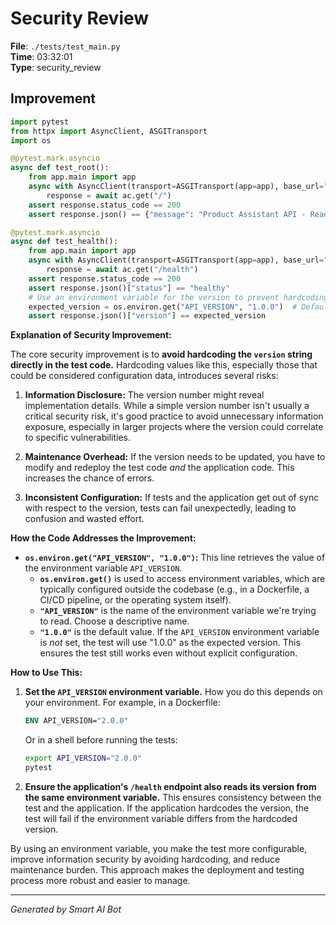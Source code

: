 # Security Review

**File**: `./tests/test_main.py`  
**Time**: 03:32:01  
**Type**: security_review

## Improvement

```python
import pytest
from httpx import AsyncClient, ASGITransport
import os

@pytest.mark.asyncio
async def test_root():
    from app.main import app
    async with AsyncClient(transport=ASGITransport(app=app), base_url="http://test") as ac:
        response = await ac.get("/")
    assert response.status_code == 200
    assert response.json() == {"message": "Product Assistant API - Ready to help you find products"}

@pytest.mark.asyncio
async def test_health():
    from app.main import app
    async with AsyncClient(transport=ASGITransport(app=app), base_url="http://test") as ac:
        response = await ac.get("/health")
    assert response.status_code == 200
    assert response.json()["status"] == "healthy"
    # Use an environment variable for the version to prevent hardcoding sensitive information.
    expected_version = os.environ.get("API_VERSION", "1.0.0")  # Default to "1.0.0" if not set
    assert response.json()["version"] == expected_version
```

**Explanation of Security Improvement:**

The core security improvement is to **avoid hardcoding the `version` string directly in the test code.**  Hardcoding values like this, especially those that could be considered configuration data, introduces several risks:

1. **Information Disclosure:**  The version number might reveal implementation details.  While a simple version number isn't usually a critical security risk, it's good practice to avoid unnecessary information exposure, especially in larger projects where the version could correlate to specific vulnerabilities.

2. **Maintenance Overhead:**  If the version needs to be updated, you have to modify and redeploy the test code *and* the application code.  This increases the chance of errors.

3. **Inconsistent Configuration:**  If tests and the application get out of sync with respect to the version, tests can fail unexpectedly, leading to confusion and wasted effort.

**How the Code Addresses the Improvement:**

*   **`os.environ.get("API_VERSION", "1.0.0")`:**  This line retrieves the value of the environment variable `API_VERSION`.
    *   **`os.environ.get()`** is used to access environment variables, which are typically configured outside the codebase (e.g., in a Dockerfile, a CI/CD pipeline, or the operating system itself).
    *   **`"API_VERSION"`** is the name of the environment variable we're trying to read.  Choose a descriptive name.
    *   **`"1.0.0"`** is the default value.  If the `API_VERSION` environment variable is *not* set, the test will use "1.0.0" as the expected version.  This ensures the test still works even without explicit configuration.

**How to Use This:**

1.  **Set the `API_VERSION` environment variable.**  How you do this depends on your environment. For example, in a Dockerfile:

    ```dockerfile
    ENV API_VERSION="2.0.0"
    ```

    Or in a shell before running the tests:

    ```bash
    export API_VERSION="2.0.0"
    pytest
    ```

2.  **Ensure the application's `/health` endpoint also reads its version from the same environment variable.**  This ensures consistency between the test and the application.  If the application hardcodes the version, the test will fail if the environment variable differs from the hardcoded version.

By using an environment variable, you make the test more configurable, improve information security by avoiding hardcoding, and reduce maintenance burden. This approach makes the deployment and testing process more robust and easier to manage.

---
*Generated by Smart AI Bot*
